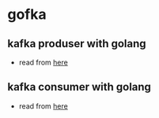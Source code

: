 # gofka

## kafka produser with golang

- read from [here](https://medium.com/rahasak/kafka-producer-with-golang-fab7348a5f9a)

## kafka consumer with golang

- read from [here](https://medium.com/rahasak/kafka-consumer-with-golang-a93db6131ac2)
